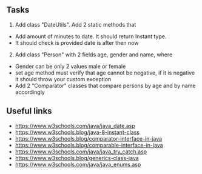 ## Tasks
1. Add class "DateUtils". Add 2 static methods that
- Add amount of minutes to date. It should return Instant type.
- It should check is provided date is after then now
2. Add class "Person" with 2 fields age, gender and name, where
- Gender can be only 2 values male or female
- set age method must verify that age cannot be negative, if it is negative it should throw your custom exception
- Add 2 "Comparator" classes that compare persons by age and by name accordingly

## Useful links
* https://www.w3schools.com/java/java_date.asp 
* https://www.w3schools.blog/java-8-instant-class 
* https://www.w3schools.blog/comparator-interface-in-java
* https://www.w3schools.blog/comparable-interface-in-java
* https://www.w3schools.com/java/java_try_catch.asp
* https://www.w3schools.blog/generics-class-java
* https://www.w3schools.com/java/java_enums.asp
   
